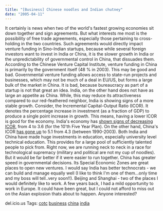 ```yaml
---
title: "[Business] Chinese noodles and Indian chutney"
date: "2005-04-11"
---
```


It certainly is news when two of the world's fastest growing economies sit down together and sign agreements. But what interests me most is the possibility of free trade agreements, especially those pertaining to cross-holding in the two countries. Such agreements would directly impact venture funding in Sino-Indian startups, because while several foreign investors want to invest in India or China, it is the slower growth in India or the unpredictability of governmental control in China, that dissuades them. According to the Chinese Venture Capital Institute, venture funding in China is primarily by the government itself (48 % in 2003). This may be good and bad. Governmental venture funding allows access to state-run projects and businesses, which may not be much of a deal in EU/US, but forms a large bulk of the market in China. It is bad, because bureaucracy as part of a startup is not that great an idea. India, on the other hand does not have as large an appetite as China. While, this may reduce its attractiveness compared to our red-feathered neighbor, India is showing signs of a more stable growth. Consider, the Incremental Capital-Output Ratio (ICOR). It denotes the percentage increase in investment (as a fraction of GDP) to produce a single point increase in growth. This means, having a lower ICOR is good for the economy. India's economy has [shown signs of decreasing ICOR](http://www.adb.org/Documents/Books/ADO/2004/ind.asp), from 4 to 3.6 (for the 10'th Five Year Plan). On the other hand, China's ICOR [has gone up](http://www.rieti.go.jp/en/china/04061801.html) to 5.1 from 4.3 (between 1990-2003). Both India and China have made huge investments in education, especially university level technical education. This provides for a large pool of sufficiently talented people to pick from. Right now, we are running neck to neck in a race for technological supremacy (military and political are not my cup of noodles). But it would be far better if it were easier to run together. China has greater speed in governmental decisions. Its Special Economic Zones are great places to open new ventures. I would say India has better technocrats - we can build and manage equally well (I like to think I'm one of them...only time and my boss will tell..very soon!!). Beijing and Shanghai - two of the places I would definitely like to work. A few years back, I had a mild opportunity to work in Europe. It could have been great, but I could not afford to miss out on the Asian explosion thats about to happen. Anyone interested?

del.icio.us Tags: [cotc](http://del.icio.us/sss8ue/cotc) [business](http://del.icio.us/sss8ue/business) [china](http://del.icio.us/sss8ue/china) [india](http://del.icio.us/sss8ue/india)
